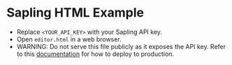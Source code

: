 # Sapling HTML Example

- Replace `<YOUR_API_KEY>` with your Sapling API key.
- Open `editor.html` in a web browser.
- WARNING: Do not serve this file publicly as it exposes the API key. Refer to this [documentation](https://sapling.ai/docs/sdk/HTML/quickstart#deploying-to-production) for how to deploy to production.
